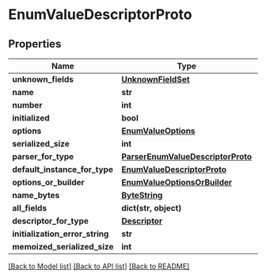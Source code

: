 # EnumValueDescriptorProto

## Properties
Name | Type | Description | Notes
------------ | ------------- | ------------- | -------------
**unknown_fields** | [**UnknownFieldSet**](UnknownFieldSet.md) |  | [optional] 
**name** | **str** |  | [optional] 
**number** | **int** |  | [optional] 
**initialized** | **bool** |  | [optional] 
**options** | [**EnumValueOptions**](EnumValueOptions.md) |  | [optional] 
**serialized_size** | **int** |  | [optional] 
**parser_for_type** | [**ParserEnumValueDescriptorProto**](ParserEnumValueDescriptorProto.md) |  | [optional] 
**default_instance_for_type** | [**EnumValueDescriptorProto**](EnumValueDescriptorProto.md) |  | [optional] 
**options_or_builder** | [**EnumValueOptionsOrBuilder**](EnumValueOptionsOrBuilder.md) |  | [optional] 
**name_bytes** | [**ByteString**](ByteString.md) |  | [optional] 
**all_fields** | **dict(str, object)** |  | [optional] 
**descriptor_for_type** | [**Descriptor**](Descriptor.md) |  | [optional] 
**initialization_error_string** | **str** |  | [optional] 
**memoized_serialized_size** | **int** |  | [optional] 

[[Back to Model list]](../README.md#documentation-for-models) [[Back to API list]](../README.md#documentation-for-api-endpoints) [[Back to README]](../README.md)

